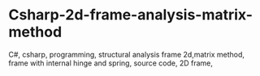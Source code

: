 # Csharp-2d-frame-analysis-matrix-method
C#, csharp, programming, structural analysis frame 2d,matrix method, frame with internal hinge and spring, source code, 2D frame, 
